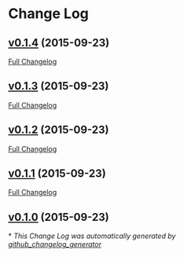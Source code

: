 # Change Log

## [v0.1.4](https://github.com/k0kubun/itamae-template/tree/v0.1.4) (2015-09-23)
[Full Changelog](https://github.com/k0kubun/itamae-template/compare/v0.1.3...v0.1.4)

## [v0.1.3](https://github.com/k0kubun/itamae-template/tree/v0.1.3) (2015-09-23)
[Full Changelog](https://github.com/k0kubun/itamae-template/compare/v0.1.2...v0.1.3)

## [v0.1.2](https://github.com/k0kubun/itamae-template/tree/v0.1.2) (2015-09-23)
[Full Changelog](https://github.com/k0kubun/itamae-template/compare/v0.1.1...v0.1.2)

## [v0.1.1](https://github.com/k0kubun/itamae-template/tree/v0.1.1) (2015-09-23)
[Full Changelog](https://github.com/k0kubun/itamae-template/compare/v0.1.0...v0.1.1)

## [v0.1.0](https://github.com/k0kubun/itamae-template/tree/v0.1.0) (2015-09-23)


\* *This Change Log was automatically generated by [github_changelog_generator](https://github.com/skywinder/Github-Changelog-Generator)*